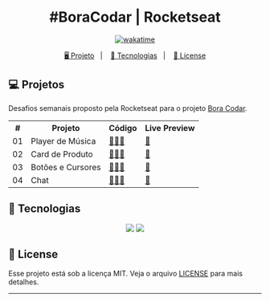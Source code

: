 <h1 align="center">
  #BoraCodar | Rocketseat
</h1>

<p align="center">
  <a href="https://wakatime.com/badge/user/68660678-6b86-4b78-98df-f5f41a37e1bc/project/743a4248-e676-41c8-8eaf-4717da9d465a"><img src="https://wakatime.com/badge/user/68660678-6b86-4b78-98df-f5f41a37e1bc/project/743a4248-e676-41c8-8eaf-4717da9d465a.svg" alt="wakatime"></a>
</p>

<p align="center">
  <a href="#-projeto">🖥️ Projeto</a>&nbsp;&nbsp;&nbsp;|&nbsp;&nbsp;&nbsp;
  <a href="#-tecnologias">🚀 Tecnologias</a>&nbsp;&nbsp;&nbsp;|&nbsp;&nbsp;&nbsp;
  <a href="#-license">📝 License</a>
</p>

## 💻 Projetos

Desafios semanais proposto pela Rocketseat para o projeto [Bora Codar](https://boracodar.dev/).

<table>
<tr>
    <th>#</th>
    <th>Projeto</th>
    <th>Código</th>
    <th>Live Preview</th>
  </tr>
  <tr>
    <td>01</td>
    <td>Player de Música</td>
    <td>
      <a href="https://github.com/BH-Tec/rocketseat-boraCodar/tree/main/desafio-01">👨🏿‍💻</a>
    </td>
    <td>
      <a href="https://https://bh-tec.github.io/rocketseat-boraCodar/desafio-01">🏁</a>
    </td>
  </tr>
  <tr>
    <td>02</td>
    <td>Card de Produto</td>
    <td>
      <a href="https://github.com/BH-Tec/rocketseat-boraCodar/tree/main/desafio-02">👨🏿‍💻</a>
    </td>
    <td>
      <a href="https://https://bh-tec.github.io/rocketseat-boraCodar/desafio-02">🏁</a>
    </td>
  </tr>
  <tr>
    <td>03</td>
    <td>Botões e Cursores</td>
    <td>
      <a href="https://github.com/BH-Tec/rocketseat-boraCodar/tree/main/desafio-03">👨🏿‍💻</a>
    </td>
    <td>
      <a href="https://https://bh-tec.github.io/rocketseat-boraCodar/desafio-03">🏁</a>
    </td>
  </tr>
  <tr>
    <td>04</td>
    <td>Chat</td>
    <td>
      <a href="https://github.com/BH-Tec/rocketseat-boraCodar/tree/main/desafio-04">👨🏿‍💻</a>
    </td>
    <td>
      <a href="https://https://bh-tec.github.io/rocketseat-boraCodar/desafio-04">🏁</a>
    </td>
  </tr>
</table>

## 🚀 Tecnologias

<p align="center">
  <img src="https://img.shields.io/badge/html5-%23E34F26.svg?style=for-the-badge&logo=html5&logoColor=white">
  <img src="https://img.shields.io/badge/css3-%231572B6.svg?style=for-the-badge&logo=css3&logoColor=white">
</p>

## 📝 License

Esse projeto está sob a licença MIT. Veja o arquivo [LICENSE](LICENSE) para mais detalhes.

---
